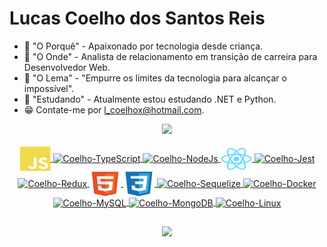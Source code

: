 # Lucas Coelho dos Santos Reis

- :green_heart: "O Porquê" - Apaixonado por tecnologia desde criança.
- :running: "O Onde" - Analista de relacionamento em transição de carreira para Desenvolvedor Web.
- :microscope: "O Lema" - "Empurre os limites da tecnologia para alcançar o impossível".
- :green_book: "Estudando" - Atualmente estou estudando .NET e Python.
- :grin: Contate-me por l_coelhox@hotmail.com.

<div align="center">
  <a href="https://www.linkedin.com/in/l-coelhox/">
<!--   <img height="180em" src="https://github-readme-stats.vercel.app/api?username=lcoelhox&show_icons=true&theme=dark&include_all_commits=true&count_private=true"/> -->
  <img height="180em" src="https://github-readme-stats.vercel.app/api/top-langs/?username=lcoelhox&layout=compact&langs_count=7&theme=dark"/>
</div>
<div style="display: inline_block" align="center"><br>
  <img align="center" alt="Coelho-Js" height="40" width="50" src="https://raw.githubusercontent.com/devicons/devicon/master/icons/javascript/javascript-plain.svg">
  <img align="center" alt="Coelho-TypeScript" height="40" width="50" src="https://cdn.jsdelivr.net/gh/devicons/devicon/icons/typescript/typescript-original.svg">
    <img align="center" alt="Coelho-NodeJs" height="40" width="50" src="https://cdn.jsdelivr.net/gh/devicons/devicon/icons/nodejs/nodejs-plain.svg">
  <img align="center" alt="Coelho-React" height="40" width="50" src="https://raw.githubusercontent.com/devicons/devicon/master/icons/react/react-original.svg">
  <img align="center" alt="Coelho-Jest" height="40" width="50" src="https://cdn.jsdelivr.net/gh/devicons/devicon/icons/jest/jest-plain.svg">
  <img align="center" alt="Coelho-Redux" height="40" width="50" src="https://cdn.jsdelivr.net/gh/devicons/devicon/icons/redux/redux-original.svg">
  <img align="center" alt="Coelho-HTML" height="40" width="50" src="https://raw.githubusercontent.com/devicons/devicon/master/icons/html5/html5-original.svg">
  <img align="center" alt="Coelho-CSS" height="40" width="50" src="https://raw.githubusercontent.com/devicons/devicon/master/icons/css3/css3-original.svg">
    <img align="center" alt="Coelho-Sequelize" height="40" width="50" src="https://cdn.jsdelivr.net/gh/devicons/devicon/icons/sequelize/sequelize-original.svg">
  <img align="center" alt="Coelho-Docker" height="40" width="50" src="https://cdn.jsdelivr.net/gh/devicons/devicon/icons/docker/docker-plain-wordmark.svg">
  <img align="center" alt="Coelho-MySQL" height="40" width="50" src="https://cdn.jsdelivr.net/gh/devicons/devicon/icons/mysql/mysql-original.svg">
  <img align="center" alt="Coelho-MongoDB" height="40" width="50" src="https://cdn.jsdelivr.net/gh/devicons/devicon/icons/mongodb/mongodb-plain-wordmark.svg">
    <img align="center" alt="Coelho-Linux" height="40" width="50" src="https://cdn.jsdelivr.net/gh/devicons/devicon/icons/linux/linux-original.svg">
  
   ##
   <div>
     <a href="https://www.linkedin.com/in/l-coelhox/" target="_blank"><img src="https://img.shields.io/badge/-LinkedIn-%230077B5?style=for-the-badge&logo=linkedin&logoColor=white" target="_blank"></a> 
   </div>
   
